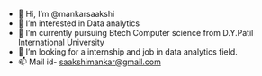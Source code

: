 - 👋 Hi, I’m @mankarsaakshi
- 👀 I’m interested in Data analytics
- 🌱 I’m currently pursuing Btech Computer science from D.Y.Patil International University
- 💞️ I’m looking for a internship and job in data analytics field.
- 📫 Mail id- saakshimankar@gmail.com
<!---
mankarsaakshi/mankarsaakshi is a ✨ special ✨ repository because its `README.md` (this file) appears on your GitHub profile.
You can click the Preview link to take a look at your changes.
--->
